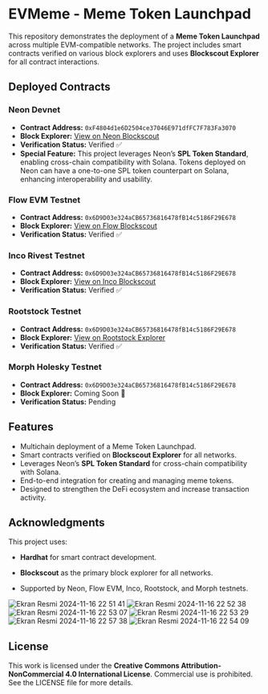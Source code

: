 # EVMeme - Meme Token Launchpad 
This repository demonstrates the deployment of a **Meme Token Launchpad** across multiple EVM-compatible networks. The project includes smart contracts verified on various block explorers and uses **Blockscout Explorer** for all contract interactions.

## Deployed Contracts

### Neon Devnet
- **Contract Address:** `0xF4804d1e6D2504ce37046E971dfFC7F783Fa3070`
- **Block Explorer:** [View on Neon Blockscout](https://neon-devnet.blockscout.com/address/0xF4804d1e6D2504ce37046E971dfFC7F783Fa3070#code)
- **Verification Status:** Verified ✅  
- **Special Feature:** This project leverages Neon’s **SPL Token Standard**, enabling cross-chain compatibility with Solana. Tokens deployed on Neon can have a one-to-one SPL token counterpart on Solana, enhancing interoperability and usability.

### Flow EVM Testnet
- **Contract Address:** `0x6D9D03e324aCB65736816478fB14c5186F29E678`
- **Block Explorer:** [View on Flow Blockscout](https://evm-testnet.flowscan.io/address/0x6D9D03e324aCB65736816478fB14c5186F29E678#code)
- **Verification Status:** Verified ✅

### Inco Rivest Testnet
- **Contract Address:** `0x6D9D03e324aCB65736816478fB14c5186F29E678`
- **Block Explorer:** [View on Inco Blockscout](https://explorer.rivest.inco.org/address/0x6D9D03e324aCB65736816478fB14c5186F29E678#code)
- **Verification Status:** Verified ✅

### Rootstock Testnet
- **Contract Address:** `0x6D9D03e324aCB65736816478fB14c5186F29E678`
- **Block Explorer:** [View on Rootstock Explorer](https://explorer.testnet.rootstock.io/address/0x6D9D03e324aCB65736816478fB14c5186F29E678#code)
- **Verification Status:** Verified ✅

### Morph Holesky Testnet
- **Contract Address:** `0x6D9D03e324aCB65736816478fB14c5186F29E678`
- **Block Explorer:** Coming Soon 🚧
- **Verification Status:** Pending

## Features
- Multichain deployment of a Meme Token Launchpad.
- Smart contracts verified on **Blockscout Explorer** for all networks.
- Leverages Neon’s **SPL Token Standard** for cross-chain compatibility with Solana.
- End-to-end integration for creating and managing meme tokens.
- Designed to strengthen the DeFi ecosystem and increase transaction activity.


## Acknowledgments
This project uses:
- **Hardhat** for smart contract development.
- **Blockscout** as the primary block explorer for all networks.


- Supported by Neon, Flow EVM, Inco, Rootstock, and Morph testnets.

![Ekran Resmi 2024-11-16 22 51 41](https://github.com/user-attachments/assets/2b1d64d0-fd5a-4446-93a5-4bae983d6253)
![Ekran Resmi 2024-11-16 22 52 38](https://github.com/user-attachments/assets/57f96180-1b09-486b-bd98-d2176b9db2b8)
![Ekran Resmi 2024-11-16 22 53 07](https://github.com/user-attachments/assets/07fc68af-b2c0-453f-b260-8797b1f80922)
![Ekran Resmi 2024-11-16 22 53 29](https://github.com/user-attachments/assets/fbcdcddb-472f-451a-9be5-6935dd270916)
![Ekran Resmi 2024-11-16 22 57 38](https://github.com/user-attachments/assets/0e9ea2d7-3472-45f1-9125-6e327136d8ba)
![Ekran Resmi 2024-11-16 22 54 09](https://github.com/user-attachments/assets/9cb1f5e3-4f44-48b0-867b-79a01bd9bc9b)

## License
This work is licensed under the **Creative Commons Attribution-NonCommercial 4.0 International License**.
Commercial use is prohibited.
See the LICENSE file for more details.
